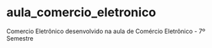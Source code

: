 # aula_comercio_eletronico
Comercio Eletrônico desenvolvido na aula de Comércio Eletrônico - 7º Semestre
